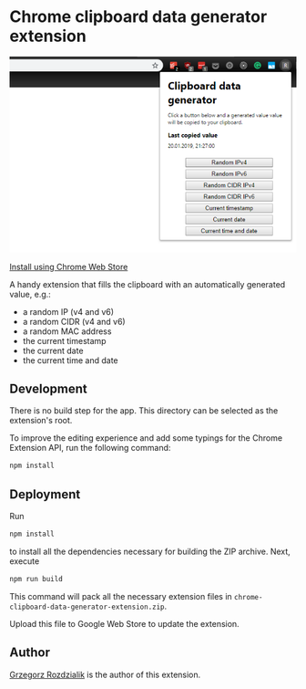 # Chrome clipboard data generator extension

![Clipboard data generator extension](./screenshots/popup.png)

[Install using Chrome Web Store](https://chrome.google.com/webstore/detail/clipboard-data-generator/jeakkdmlghlpbadeigbfebhioefcglef)

A handy extension that fills the clipboard with an automatically generated value, e.g.:

- a random IP (v4 and v6)
- a random CIDR (v4 and v6)
- a random MAC address
- the current timestamp
- the current date
- the current time and date

## Development

There is no build step for the app. This directory can be selected as the extension's root.

To improve the editing experience and add some typings for the Chrome Extension API, run the
following command:

```sh
npm install
```

## Deployment

Run

```sh
npm install
```

to install all the dependencies necessary for building the ZIP archive. Next, execute

```sh
npm run build
```

This command will pack all the necessary extension files in
`chrome-clipboard-data-generator-extension.zip`.

Upload this file to Google Web Store to update the extension.

## Author

[Grzegorz Rozdzialik](http://github.com/Gelio) is the author of this extension.

